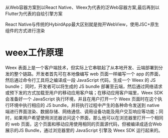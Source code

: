 从Web容器方案到以React Native、Weex为代表的泛Web容器方案,最后再到以Flutter为代表的自绘引擎方案

React Native与传统的HybirdApp最大区别就是抛开WebView，使用JSC+原生组件的方式进行渲染

# weex工作原理
Weex 表面上是一个客户端技术，但实际上它串联起了从本地开发、云端部署到分发的整个链路。开发者首先可在本地像编写 web 页面一样编写一个 app 的界面，然后通过命令行工具将之编译成一段 JavaScript 代码，生成一个 Weex 的 JS bundle；
同时，开发者可以将生成的 JS bundle 部署至云端，然后通过网络请求或预下发的方式加载至用户的移动应用客户端；在移动应用客户端里，Weex SDK 会准备好一个 JavaScript 执行环境，并且在用户打开一个 Weex 页面时在这个执行环境中执行相应的 JS bundle，并将执行过程中产生的各种命令发送到 native 端进行界面渲染、数据存储、网络通信、调用设备功能及用户交互响应等功能；同时，如果用户希望使用浏览器访问这个界面，那么他可以在浏览器里打开一个相同的 web 页面，这个页面和移动应用使用相同的页面源代码，但被编译成适合Web展示的JS Bundle，通过浏览器里的 JavaScript 引擎及 Weex SDK 运行起来的。

